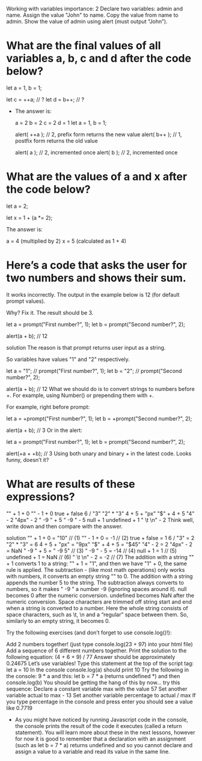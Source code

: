 Working with variables
importance: 2
Declare two variables: admin and name.
Assign the value "John" to name.
Copy the value from name to admin.
Show the value of admin using alert (must output “John”).

# What are the final values of all variables a, b, c and d after the code below?

let a = 1, b = 1;

let c = ++a; // ?
let d = b++; // ?

- The answer is:

    a = 2
    b = 2
    c = 2
    d = 1
    let a = 1, b = 1;

    alert( ++a ); // 2, prefix form returns the new value
    alert( b++ ); // 1, postfix form returns the old value

    alert( a ); // 2, incremented once
    alert( b ); // 2, incremented once


# What are the values of a and x after the code below?

let a = 2;

let x = 1 + (a *= 2);

The answer is:

a = 4 (multiplied by 2)
x = 5 (calculated as 1 + 4)

# Here’s a code that asks the user for two numbers and shows their sum.

It works incorrectly. The output in the example below is 12 (for default prompt values).

Why? Fix it. The result should be 3.

let a = prompt("First number?", 1);
let b = prompt("Second number?", 2);

alert(a + b); // 12


solution
The reason is that prompt returns user input as a string.

So variables have values "1" and "2" respectively.

let a = "1"; // prompt("First number?", 1);
let b = "2"; // prompt("Second number?", 2);

alert(a + b); // 12
What we should do is to convert strings to numbers before +. For example, using Number() or prepending them with +.

For example, right before prompt:

let a = +prompt("First number?", 1);
let b = +prompt("Second number?", 2);

alert(a + b); // 3
Or in the alert:

let a = prompt("First number?", 1);
let b = prompt("Second number?", 2);

alert(+a + +b); // 3
Using both unary and binary + in the latest code. Looks funny, doesn’t it?

# What are results of these expressions?

"" + 1 + 0
"" - 1 + 0
true + false
6 / "3"
"2" * "3"
4 + 5 + "px"
"$" + 4 + 5
"4" - 2
"4px" - 2
"  -9  " + 5
"  -9  " - 5
null + 1
undefined + 1
" \t \n" - 2
Think well, write down and then compare with the answer.

solution
"" + 1 + 0 = "10" // (1)
"" - 1 + 0 = -1 // (2)
true + false = 1
6 / "3" = 2
"2" * "3" = 6
4 + 5 + "px" = "9px"
"$" + 4 + 5 = "$45"
"4" - 2 = 2
"4px" - 2 = NaN
"  -9  " + 5 = "  -9  5" // (3)
"  -9  " - 5 = -14 // (4)
null + 1 = 1 // (5)
undefined + 1 = NaN // (6)
" \t \n" - 2 = -2 // (7)
The addition with a string "" + 1 converts 1 to a string: "" + 1 = "1", and then we have "1" + 0, the same rule is applied.
The subtraction - (like most math operations) only works with numbers, it converts an empty string "" to 0.
The addition with a string appends the number 5 to the string.
The subtraction always converts to numbers, so it makes " -9 " a number -9 (ignoring spaces around it).
null becomes 0 after the numeric conversion.
undefined becomes NaN after the numeric conversion.
Space characters are trimmed off string start and end when a string is converted to a number. Here the whole string consists of space characters, such as \t, \n and a “regular” space between them. So, similarly to an empty string, it becomes 0.

Try the following exercises (and don’t forget to use console.log()!):

Add 2 numbers together! (just type console.log(23 + 97) into your html file)
Add a sequence of 6 different numbers together.
Print the solution to the following equation: (4 + 6 + 9) / 77
Answer should be approximately 0.24675
Let’s use variables!
Type this statement at the top of the script tag: let a = 10
In the console console.log(a) should print 10
Try the following in the console: 9 * a
and this: let b = 7 * a (returns undefined *) and then console.log(b)
You should be getting the hang of this by now… try this sequence:
Declare a constant variable max with the value 57
Set another variable actual to max - 13
Set another variable percentage to actual / max
If you type percentage in the console and press enter you should see a value like 0.7719

* As you might have noticed by running Javascript code in the console, the console prints the result of the code it executes (called a return statement). You will learn more about these in the next lessons, however for now it is good to remember that a declaration with an assignment (such as let b = 7 * a) returns undefined and so you cannot declare and assign a value to a variable and read its value in the same line.